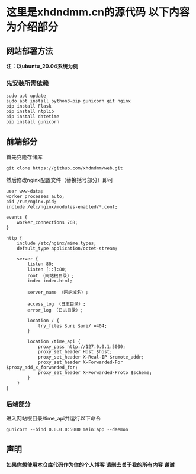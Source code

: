 # 这里是xhdndmm.cn的源代码 以下内容为介绍部分
## 网站部署方法
**注：以ubuntu_20.04系统为例**
### 先安装所需依赖
```
sudo apt update
sudo apt install python3-pip gunicorn git nginx
pip install Flask
pip install ntplib
pip install datetime
pip install gunicorn 
```
## 前端部分
首先克隆存储库
```
git clone https://github.com/xhdndmm/web.git
```
然后修改nginx配置文件（替换括号部分）即可
```
user www-data;
worker_processes auto;
pid /run/nginx.pid;
include /etc/nginx/modules-enabled/*.conf;

events {
    worker_connections 768;
}

http {
    include /etc/nginx/mime.types;
    default_type application/octet-stream;

    server {
        listen 80;
        listen [::]:80;
        root （网站根目录）;
        index index.html;

        server_name （网站域名）;

        access_log （日志目录）;
        error_log （日志目录）;

        location / {
            try_files $uri $uri/ =404;
        }

        location /time_api {
            proxy_pass http://127.0.0.1:5000;
            proxy_set_header Host $host;
            proxy_set_header X-Real-IP $remote_addr;
            proxy_set_header X-Forwarded-For $proxy_add_x_forwarded_for;
            proxy_set_header X-Forwarded-Proto $scheme;
        }
    }
}
```
### 后端部分
进入网站根目录/time_api并运行以下命令
```
gunicorn --bind 0.0.0.0:5000 main:app --daemon
```
## 声明
**如果你想使用本仓库代码作为你的个人博客 请删去关于我的所有内容 谢谢**

